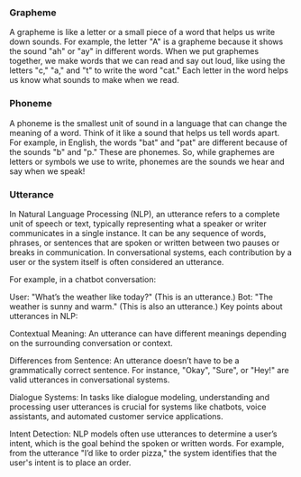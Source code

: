 ### Grapheme

A grapheme is like a letter or a small piece of a word that helps us write down sounds. For example, the letter "A" is a grapheme because it shows the sound "ah" or "ay" in different words. When we put graphemes together, we make words that we can read and say out loud, like using the letters "c," "a," and "t" to write the word "cat." Each letter in the word helps us know what sounds to make when we read.

### Phoneme

A phoneme is the smallest unit of sound in a language that can change the meaning of a word. Think of it like a sound that helps us tell words apart. For example, in English, the words "bat" and "pat" are different because of the sounds "b" and "p." These are phonemes.
So, while graphemes are letters or symbols we use to write, phonemes are the sounds we hear and say when we speak!

### Utterance
In Natural Language Processing (NLP), an utterance refers to a complete unit of speech or text, typically representing what a speaker or writer communicates in a single instance. It can be any sequence of words, phrases, or sentences that are spoken or written between two pauses or breaks in communication. In conversational systems, each contribution by a user or the system itself is often considered an utterance.

For example, in a chatbot conversation:

User: "What’s the weather like today?" (This is an utterance.)
Bot: "The weather is sunny and warm." (This is also an utterance.)
Key points about utterances in NLP:

Contextual Meaning: An utterance can have different meanings depending on the surrounding conversation or context.

Differences from Sentence: An utterance doesn’t have to be a grammatically correct sentence. For instance, "Okay", "Sure", or "Hey!" are valid utterances in conversational systems.

Dialogue Systems: In tasks like dialogue modeling, understanding and processing user utterances is crucial for systems like chatbots, voice assistants, and automated customer service applications.

Intent Detection: NLP models often use utterances to determine a user’s intent, which is the goal behind the spoken or written words. For example, from the utterance "I’d like to order pizza," the system identifies that the user's intent is to place an order.
